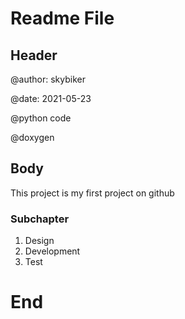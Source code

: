 # Readme File
## Header
@author: skybiker

@date: 2021-05-23

@python code

@doxygen

## Body
This project is my first project on github

### Subchapter

1. Design
2. Development
3. Test

# End
